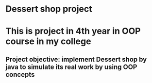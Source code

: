 # Dessert shop project
# This is project in 4th year in OOP course in my college
## Project objective: implement Dessert shop by java to simulate its real work by using OOP concepts

